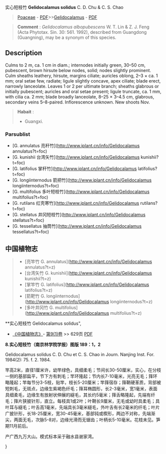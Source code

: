 实心短枝竹 **Gelidocalamus solidus** C. D. Chu & C. S. Chao

> [Poaceae](http://www.iplant.cn/info/Poaceae?t=foc) - [PDF](http://www.iplant.cn/foc/pdf/Poaceae.pdf)>>[Gelidocalamus](http://www.iplant.cn/info/Gelidocalamus?t=foc) - [PDF](http://www.iplant.cn/foc/pdf/Gelidocalamus.pdf)


> **Comment** : 
> *Gelidocalamus albopubescens* W. T. Lin & Z. J. Feng (Acta Phytotax. Sin. 30: 561. 1992), described from Guangdong (Guangning), may be a synonym of this species.

## Description

Culms to 2 m, ca. 1 cm in diam.; internodes initially green, 30–50 cm, pubescent, brown hirsute below nodes, solid; nodes slightly prominent. Culm sheaths leathery, hirsute, margins ciliate; auricles oblong, 2–3 × ca. 1 mm; oral setae few, radiate; ligule slightly concave, apex ciliate; blade erect, narrowly lanceolate. Leaves 1 or 2 per ultimate branch; sheaths glabrous or initially pubescent; auricles and oral setae present; ligule truncate, ca. 1 mm, with cilia ca. 2 mm; blade broadly lanceolate, 8–25 × 3–4.5 cm, glabrous, secondary veins 5–8-paired. Inflorescence unknown. New shoots Nov.


> **Habait** : 
>* Guangxi.



### Parsublist

* [G.  annulatus  亮秆竹](http://www.iplant.cn/info/Gelidocalamus annulatus?t=foc)
* [G.  kunishii  台湾矢竹](http://www.iplant.cn/info/Gelidocalamus kunishii?t=foc)
* [G.  latifolius  掌秆竹](http://www.iplant.cn/info/Gelidocalamus latifolius?t=foc)
* [G.  longiinternodus  箭把竹](http://www.iplant.cn/info/Gelidocalamus longiinternodus?t=foc)
* [G.  multifolius  多叶短枝竹](http://www.iplant.cn/info/Gelidocalamus multifolius?t=foc)
* [G.  rutilans  红壳寒竹](http://www.iplant.cn/info/Gelidocalamus rutilans?t=foc)
* [G.  stellatus  井冈短枝竹](http://www.iplant.cn/info/Gelidocalamus stellatus?t=foc)
* [G.  tessellatus  抽筒竹](http://www.iplant.cn/info/Gelidocalamus tessellatus?t=foc)


## 中国植物志

> * [亮竿竹  G.  annulatus](http://www.iplant.cn/info/Gelidocalamus annulatus?t=z)
> * [台湾矢竹  G.  kunishii](http://www.iplant.cn/info/Gelidocalamus kunishii?t=z)
> * [掌竿竹  G.  latifolius](http://www.iplant.cn/info/Gelidocalamus latifolius?t=z)
> * [箭靶竹  G.  longiinternodus](http://www.iplant.cn/info/Gelidocalamus longiinternodus?t=z)
> * [多叶井冈竹  G.  multifolius](http://www.iplant.cn/info/Gelidocalamus multifolius?t=z)


**实心短枝竹 Gelidocalamus solidus",



* [《中国植物志》](http://www.iplant.cn/frps)- [第9(1)卷](http://www.iplant.cn/frps/vol/9(1)) >> 629页 [PDF](http://www.iplant.cn/frps/pdf/9(1)/629.pdf)


**8.实心短枝竹（南京林学院学报）图版 189：1，2**

Gelidocalamus solidus C. D. Chu et C. S. Chao in Journ. Nanjing Inst. For. 1984(2): 75. f. 2. 1984.

竿高2米，直径1厘米许，幼竿绿色，具细柔毛；节间长30-50厘米，实心，在分枝一侧的基部扁平，节下方有刺毛；竿环隆起；节内长7-10毫米，光亮无毛；箨环略隆起；竿每节分3-5枝，贴竿，枝长5-20厘米；竿箨宿存；箨鞘硬革质，背部被短刺毛，无斑点，边缘生紫褐色纤毛；箨耳椭圆形，长2-3毫米，宽1毫米，表面具细柔毛，边缘生有放射状伸展的繸毛，其长约5毫米；箨舌略隆起，先端有纤毛；箨片狭披针形，直立。每枝具1或2叶；叶鞘长9厘米，无毛或幼时具柔毛；具叶耳与繸毛；叶舌高1毫米，先端具长3毫米繸毛，外叶舌有长2毫米的纤毛；叶片广披针形，长18-25厘米，宽30-45毫米，基部钝或楔形，两边不对称，先端渐尖，两面无毛，次脉5-8对，边缘光滑而无锯齿；叶柄长5-10毫米。花枝未见。笋期11月前后。

产广西九万大山。模式标本采于融水县谢家湾。



}